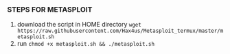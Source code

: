 ### STEPS FOR METASPLOIT
1. download the script in HOME directory `wget https://raw.githubusercontent.com/Hax4us/Metasploit_termux/master/metasploit.sh`
2. run `chmod +x metasploit.sh && ./metasploit.sh`

